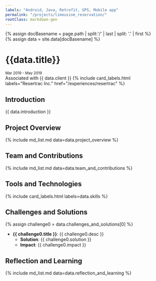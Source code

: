 ```yaml
---
labels: "Android, Java, Retrofit, GPS, Mobile app"
permalink: "/projects/limousine_reservation/"
rootClass: markdown-gen 
---
```


{% assign docBasename = page.path | split:'/' | last | split: '.' | first %}          
{% assign data = site.data[docBasename] %}

# {{data.title}}
<small>Mar 2019 - May 2019</small>
<br>
Associated with {{ data.client }} 
{% include card_labels.html labels="Resertrac Inc." href="/experiences/resertrac" %}


## Introduction
{{ data.introduction }}


## Project Overview
{% include md_list.md data=data.project_overview %}


## Team and Contributions
{% include md_list.md data=data.team_and_contributions %}


## Tools and Technologies
{% include card_labels.html labels=data.skills %} 


## Challenges and Solutions
{% assign challenge0 = data.challenges_and_solutions[0] %}
- **{{ challenge0.title }}**: {{ challenge0.desc }}
  - **Solution**: {{ challenge0.solution }}
  - **Impact**: {{ challenge0.impact }}

## Reflection and Learning
{% include md_list.md data=data.reflection_and_learning %}